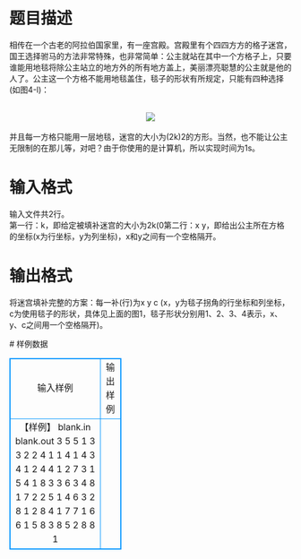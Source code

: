 # 

 
 # 题目描述 
<p>
相传在一个古老的阿拉伯国家里，有一座宫殿。宫殿里有个四四方方的格子迷宫，国王选择驸马的方法非常特殊，也非常简单：公主就站在其中一个方格子上，只要谁能用地毯将除公主站立的地方外的所有地方盖上，美丽漂亮聪慧的公主就是他的人了。公主这一个方格不能用地毯盖住，毯子的形状有所规定，只能有四种选择(如图4-l)：<br><br><center><img src="/source/joyoi/tyvj-2871/img/aHR0cDovL3d3dy5qb3lvaS5jbi9wcm9ibGVtL3R5dmotMjg3MS9wcm9ibGVtc19pbWFnZXMvMzQxOC9wZy5qcGc=.jpg"></img></center><br>并且每一方格只能用一层地毯，迷宫的大小为(2k)2的方形。当然，也不能让公主无限制的在那儿等，对吧？由于你使用的是计算机，所以实现时间为1s。</p> 

 
 # 输入格式 
<p>
输入文件共2行。<br>第一行：k，即给定被填补迷宫的大小为2k(0<k≤10)；<br>第二行：x y，即给出公主所在方格的坐标(x为行坐标，y为列坐标)，x和y之间有一个空格隔开。<br></p> 

 
 # 输出格式 
<p>
将迷宫填补完整的方案：每一补(行)为x y c (x，y为毯子拐角的行坐标和列坐标，c为使用毯子的形状，具体见上面的图1，毯子形状分别用1、2、3、4表示，x、y、c之间用一个空格隔开)。</p> 
# 样例数据
<style>
        table,table tr th, table tr td { border:1px solid #0094ff; }
        table { width: 200px; min-height: 25px; line-height: 25px; text-align: center; border-collapse: collapse;}   
    </style>
<table>
	<tr>
		<td>输入样例</td>
		<td>输出样例</td>
	</tr>
<tr><td>【样例】
	blank.in					blank.out
	3					5 5 1
	3 3					2 2 4
						1 1 4
						1 4 3
						4 1 2
						4 4 1
						2 7 3
						1 5 4
						1 8 3
						3 6 3
						4 8 1
						7 2 2
						5 1 4
						6 3 2
						8 1 2
						8 4 1
						7 7 1
						6 6 1
						5 8 3
						8 5 2
						8 8 1
</td><td></td></tr></table>
